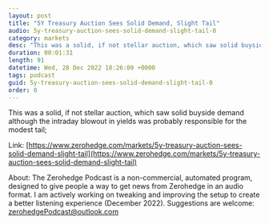 ```yaml
---
layout: post
title: "5Y Treasury Auction Sees Solid Demand, Slight Tail"
audio: 5y-treasury-auction-sees-solid-demand-slight-tail-0
category: markets
desc: "This was a solid, if not stellar auction, which saw solid buyside demand although the intraday blowout in yields was probably responsible for the modest tail;"
duration: 00:01:31
length: 91
datetime: Wed, 28 Dec 2022 18:26:00 +0000
tags: podcast
guid: 5y-treasury-auction-sees-solid-demand-slight-tail-0
order: 0
---
```

This was a solid, if not stellar auction, which saw solid buyside demand although the intraday blowout in yields was probably responsible for the modest tail;

Link: [https://www.zerohedge.com/markets/5y-treasury-auction-sees-solid-demand-slight-tail](https://www.zerohedge.com/markets/5y-treasury-auction-sees-solid-demand-slight-tail)

About: The Zerohedge Podcast is a non-commercial, automated program, designed to give people a way to get news from Zerohedge in an audio format.  I am actively working on tweaking and improving the setup to create a better listening experience (December 2022).  Suggestions are welcome: [zerohedgePodcast@outlook.com](mailto:zerohedgePodcast@outlook.com)